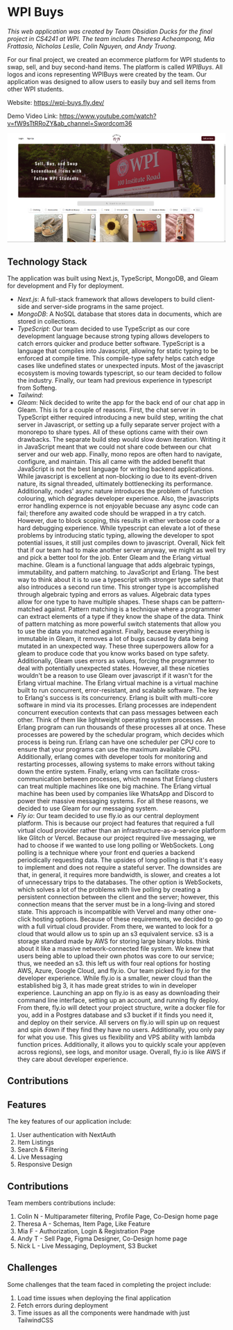 # WPI Buys
*This web application was created by Team Obsidian Ducks for the final project in CS4241 at WPI. The team includes Theresa Acheampong, Mia Frattasio, Nicholas Leslie, Colin Nguyen, and Andy Truong.*

For our final project, we created an ecommerce platform for WPI students to swap, sell, and buy second-hand items. The platform is called *WPIBuys*. All logos and icons representing WPIBuys were created by the team. Our application was designed to allow users to easily buy and sell items from other WPI students.

Website: https://wpi-buys.fly.dev/

Demo Video Link: https://www.youtube.com/watch?v=fW9sTtRRoZY&ab_channel=Swordcom36

![homepage](public/homepage.png)


## Technology Stack
The application was built using Next.js, TypeScript, MongoDB, and Gleam for development and Fly for deployment.
- *Next.js*: A full-stack framework that allows developers to build client-side and server-side programs in the same project.
- *MongoDB*: A NoSQL database that stores data in documents, which are stored in collections.
- *TypeScript*: Our team decided to use TypeScript as our core development language because strong typing allows developers to catch errors quicker and produce better software. TypeScript is a language that compiles into Javascript, allowing for static typing to be enforced at compile time. This compile-type safety helps catch edge cases like undefined states or unexpected inputs. Most of the javascript ecosystem is moving towards typescript, so our team decided to follow the industry. Finally, our team had previous experience in typescript from Softeng. 
- *Tailwind*: 
- *Gleam*: Nick decided to write the app for the back end of our chat app in Gleam. This is for a couple of reasons. First, the chat server in TypeScript either required introducing a new build step, writing the chat server in Javascript, or setting up a fully separate server project with a monorepo to share types. All of these options came with their own drawbacks. The separate build step would slow down iteration. Writing it in JavaScript meant that we could not share code between our chat server and our web app. Finally, mono repos are often hard to navigate, configure, and maintain. This all came with the added benefit that JavaScript is not the best language for writing backend applications. While javascript is excellent at non-blocking io due to its event-driven nature, its signal threaded, ultimately bottlenecking its performance. Additionally, nodes' async nature introduces the problem of function colouring, which degrades developer experience. Also, the javascripts error handling expernce is not enjoyable becuase any async code can fail; therefore any awaited code should be wrapped in a try catch. However, due to block scoping, this results in either verbose code or a hard debugging experience. While typescript can elevate a lot of these problems by introducing static typing, allowing the developer to spot potential issues, it still just compiles down to javascript. Overall, Nick felt that if our team had to make another server anyway, we might as well try and pick a better tool for the job.
Enter Gleam and the Erlang virtual machine. Gleam is a functional language that adds algebraic typings, immutability, and pattern matching. to JavaScript and Erlang. The best way to think about it is to use a typescript with stronger type safety that also introduces a second run time. This stronger type is accomplished through algebraic typing and errors as values. Algebraic data types allow for one type to have multiple shapes. These shaps can be pattern-matched against. Pattern matching is a technique where a programmer can extract elements of a type if they know the shape of the data. Think of pattern matching as more powerful switch statements that allow you to use the data you matched against. Finally, because everything is immutable in Gleam, it removes a lot of bugs caused by data being mutated in an unexpected way. These three superpowers allow for a gleam to produce code that you know works based on type safety. Additionally, Gleam uses errors as values, forcing the programmer to deal with potentially unexpected states. However, all these niceties wouldn't be a reason to use Gleam over javascript if it wasn't for the Erlang virtual machine.
The Erlang virtual machine is a virtual machine built to run concurrent, error-resistant, and scalable software. The key to Erlang's success is its concurrency. Erlang is built with multi-core software in mind via its processes. Erlang processes are independent concurrent execution contexts that can pass messages between each other. Think of them like lightweight operating system processes. An Erlang program can run thousands of these processes all at once. These processes are powered by the schedular program, which decides which process is being run. Erlang can have one scheduler per CPU core to ensure that your programs can use the maximum available CPU. Additionally, erlang comes with developer tools for monitoring and restarting processes, allowing systems to make errors without taking down the entire system. Finally, erlang vms can facilitate cross-communication between processes, which means that Erlang clusters can treat multiple machines like one big machine. The Erlang virtual machine has been used by companies like WhatsApp and Discord to power their massive messaging systems. For all these reasons, we decided to use Gleam for our messaging system.
- *Fly io*: Our team decided to use fly.io as our central deployment platform. This is because our project had features that required a full virtual cloud provider rather than an infrastructure-as-a-service platform like Glitch or Vercel. Because our project required live messaging, we had to choose if we wanted to use long polling or WebSockets. Long polling is a technique where your front end queries a backend periodically requesting data. The upsides of long polling is that it's easy to implement and does not require a stateful server. The downsides are that, in general, it requires more bandwidth, is slower, and creates a lot of unnecessary trips to the databases. The other option is WebSockets, which solves a lot of the problems with live polling by creating a persistent connection between the client and the server; however, this connection means that the server must be in a long-living and stored state. This approach is incompatible with Vervel and many other one-click hosting options. Because of these requirements, we decided to go with a full virtual cloud provider. From there, we wanted to look for a cloud that would allow us to spin up an s3 equivalent service. s3 is a storage standard made by AWS for storing large binary blobs. think about it like a massive network-connected file system. We knew that users being able to upload their own photos was core to our service; thus, we needed an s3. this left us with four real options for hosting AWS, Azure, Google Cloud, and fly.io. Our team picked fly.io for the developer experience. While fly.io is a smaller, newer cloud than the established big 3, it has made great strides to win in developer experience. Launching an app on fly.io is as easy as downloading their command line interface, setting up an account, and running fly deploy. From there, fly.io will detect your project structure, write a docker file for you, add in a Postgres database and s3 bucket if it finds you need it, and deploy on their service. All servers on fly.io will spin up on request and spin down if they find they have no users. Additionally, you only pay for what you use. This gives us flexibility and VPS ability with lambda function prices. Additionally, it allows you to quickly scale your app(even across regions), see logs, and monitor usage. Overall, fly.io is like AWS if they care about developer experience.

## Contributions


## Features
The key features of our application include:
1. User authentication with NextAuth
2. Item Listings
3. Search & Filtering
4. Live Messaging
5. Responsive Design


## Contributions
Team members contributions include:
1. Colin N - Multiparameter filtering, Profile Page, Co-Design home page
2. Theresa A - Schemas, Item Page, Like Feature
3. Mia F - Authorization, Login & Registration Page
4. Andy T - Sell Page, Figma Designer, Co-Design home page
5. Nick L - Live Messaging, Deployment, S3 Bucket

## Challenges
Some challenges that the team faced in completing the project include:
1. Load time issues when deploying the final application
2. Fetch errors during deployment
3. Time issues as all the components were handmade with just TailwindCSS

